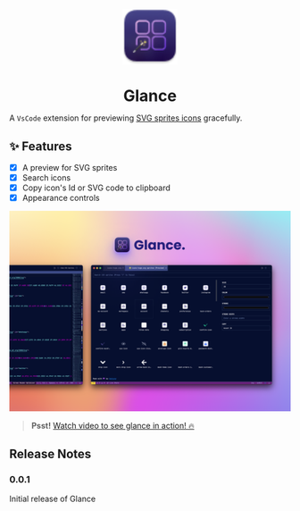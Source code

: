 <img src="./media/glance-sm.png" style="height: 100px; display: table; margin: 20px auto;">
<h1 style="text-align: center; border: none; margin-bottom: 0">Glance</h1>

A `VsCode` extension for previewing [SVG sprites icons](https://css-tricks.com/svg-symbol-good-choice-icons/) gracefully.

## ✨ Features

-   [x] A preview for SVG sprites
-   [x] Search icons
-   [x] Copy icon's Id or SVG code to clipboard
-   [x] Appearance controls

![Banner](media/banner.png)

> **Psst!** [Watch video to see glance in action! 🔥](https://css-tricks.com/svg-symbol-good-choice-icons/)

<!-- ## Extension Settings

Include if your extension adds any VS Code settings through the `contributes.configuration` extension point.

For example:

This extension contributes the following settings:

-   `myExtension.enable`: enable/disable this extension
-   `myExtension.thing`: set to `blah` to do something -->

## Release Notes

### 0.0.1

Initial release of Glance
